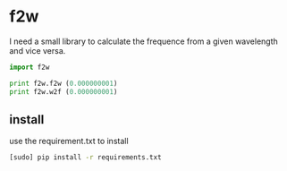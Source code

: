 # f2w

I need a small library to calculate the frequence from a given wavelength and vice versa.

```python
import f2w 

print f2w.f2w (0.000000001)
print f2w.w2f (0.000000001)
```

## install
use the requirement.txt to install 

```bash
[sudo] pip install -r requirements.txt 
```